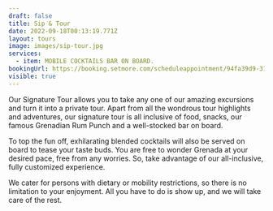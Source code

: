 ```yaml
---
draft: false
title: Sip & Tour
date: 2022-09-18T00:13:19.771Z
layout: tours
image: images/sip-tour.jpg
services:
  - item: MOBILE COCKTAILS BAR ON BOARD.
bookingUrl: https://booking.setmore.com/scheduleappointment/94fa39d9-3139-41a9-b47e-20d34c9be61f/services/3410c8ca-9817-45f8-a230-228fbc4507fd?source=settings
visible: true
---
```


Our Signature Tour allows you to take any one of our amazing excursions and turn it into a private tour. Apart from all the wondrous tour highlights and adventures, our signature tour is all inclusive of food, snacks, our famous Grenadian Rum Punch and a well-stocked bar on board.

To top the fun off, exhilarating blended cocktails will also be served on board to tease your taste buds. You are free to wonder Grenada at your desired pace, free from any worries. So, take advantage of our all-inclusive, fully customized experience.

We cater for persons with dietary or mobility restrictions, so there is no limitation to your enjoyment. All you have to do is show up, and we will take care of the rest.
